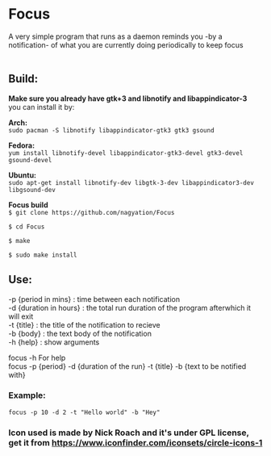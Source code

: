# Focus
A very simple program that runs as a daemon reminds you -by a notification- of what you are currently doing periodically to keep focus <br> <br>

## Build:
**Make sure you already have gtk+3 and libnotify and libappindicator-3** <br>
you can install it by: <br>

**Arch:** <br>
`sudo pacman -S libnotify libappindicator-gtk3 gtk3 gsound`
<br>
 
 **Fedora:** <br>
`yum install libnotify-devel libappindicator-gtk3-devel gtk3-devel gsound-devel`
<br>


**Ubuntu:** <br>
`sudo apt-get install libnotify-dev libgtk-3-dev libappindicator3-dev libgsound-dev`




**Focus build** <br>
`$ git clone https://github.com/nagyation/Focus`

`$ cd Focus `

`$ make `

`$ sudo make install `

## Use:
-p {period in mins} : time between each notification <br>
-d {duration in hours} : the total run duration of the program afterwhich it will exit <br>
-t {title} : the title of the notification to recieve <br>
-b {body} : the text body of the notification <br>
-h {help} : show arguments <br>

focus -h    For help <br>
focus -p {period} -d {duration of the run} -t {title} -b {text to be notified with}<br>

### Example:
`focus -p 10 -d 2 -t "Hello world" -b "Hey"`<br>

### Icon used is made by Nick Roach and it's under GPL license, get it from https://www.iconfinder.com/iconsets/circle-icons-1

